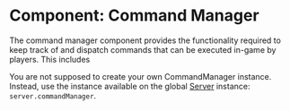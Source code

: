 # Component: Command Manager
The command manager component provides the functionality required to keep track of and dispatch
commands that can be executed in-game by players. This includes 

You are not supposed to create your own CommandManager instance. Instead, use the instance available
on the global [Server](../../server.js) instance: `server.commandManager`.

